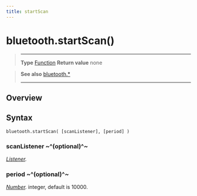 ```yaml
---
title: startScan
---
```

# bluetooth.startScan()

> --------------------- ------------------------------------------------------------------------------------------
> __Type__              [Function](https://docs.coronalabs.com/api/type/Function.html)
> __Return value__      none


> __See also__          [bluetooth.*](/plugin/bluetooth/)
> --------------------- ------------------------------------------------------------------------------------------

## Overview

## Syntax

	bluetooth.startScan( [scanListener], [period] )

### scanListener ~^(optional)^~
_[Listener](https://docs.coronalabs.com/api/type/Listener.html)._

### period ~^(optional)^~
_[Number](https://docs.coronalabs.com/api/type/Number.html)._ integer, default is 10000.
